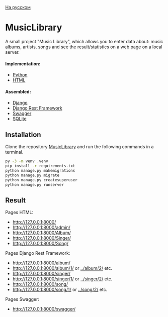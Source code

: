 [На русском](https://github.com/ewhitestorm/MusicLibrary/README.md)
# MusicLibrary

A small project "Music Library", which allows you to enter data about: music albums, artists, songs and see the result/statistics on a web page on a local server.

#### Implementation: 
  * [Python](https://www.python.org/)
  * [HTML](https://html.spec.whatwg.org/multipage/)

#### Assembled:
  * [Django](https://www.djangoproject.com/)
  * [Django Rest Framework](https://www.django-rest-framework.org/)
  * [Swagger](https://django-rest-swagger.readthedocs.io/en/latest/)
  * [SQLite](https://www.sqlite.org/index.html)

## Installation

Clone the repository [MusicLibrary](https://github.com/ewhitestorm/MusicLibrary.git) and run the following commands in a terminal.

```bash
py -3 -m venv .venv
pip install -r requirements.txt
python manage.py makemigrations
python manage.py migrate
python manage.py createsuperuser
python manage.py runserver
```

## Result

Pages HTML:
  * http://127.0.0.1:8000/
  * http://127.0.0.1:8000/admin/
  * http://127.0.0.1:8000/Album/
  * http://127.0.0.1:8000/Singer/
  * http://127.0.0.1:8000/Song/
    
Pages Django Rest Framework:
  * http://127.0.0.1:8000/album/
  * http://127.0.0.1:8000/album/1/ or [../album/2/](http://127.0.0.1:8000/album/2/) etc.
  * http://127.0.0.1:8000/singer/
  * http://127.0.0.1:8000/singer/1/ or [../singer/2/](http://127.0.0.1:8000/singer/2/) etc.
  * http://127.0.0.1:8000/song/
  * http://127.0.0.1:8000/song/1/ or [../song/2/](http://127.0.0.1:8000/song/2/) etc.
  
Pages Swagger:
  * http://127.0.0.1:8000/swagger/
